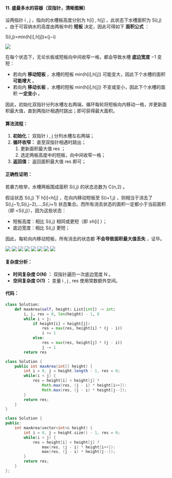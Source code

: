﻿#### 11\. 盛最多水的容器（双指针，清晰图解）

设两指针 i , j ，指向的水槽板高度分别为 h[i] , h[j] ，此状态下水槽面积为 S(i,j) 。由于可容纳水的高度由两板中的 **短板** 决定，因此可得如下 **面积公式** ：

S(i,j)=min(h[i],h[j])×(j−i)

![](./assets/img/Solution0011_3_00.png)

在每个状态下，无论长板或短板向中间收窄一格，都会导致水槽 **底边宽度** −1 变短：

-   若向内 **移动短板** ，水槽的短板 min(h[i],h[j]) 可能变大，因此下个水槽的面积 **可能增大** 。
-   若向内 **移动长板** ，水槽的短板 min(h[i],h[j]) 不变或变小，因此下个水槽的面积 **一定变小** 。

因此，初始化双指针分列水槽左右两端，循环每轮将短板向内移动一格，并更新面积最大值，直到两指针相遇时跳出；即可获得最大面积。

#### [](https://leetcode.cn/problems/container-with-most-water/solution/container-with-most-water-shuang-zhi-zhen-fa-yi-do//#算法流程：)算法流程：

1.  **初始化：** 双指针 i , j 分列水槽左右两端；
2.  **循环收窄：** 直至双指针相遇时跳出；
    1.  更新面积最大值 res ；
    2.  选定两板高度中的短板，向中间收窄一格；
3.  **返回值：** 返回面积最大值 res 即可；

#### [](https://leetcode.cn/problems/container-with-most-water/solution/container-with-most-water-shuang-zhi-zhen-fa-yi-do//#正确性证明：)正确性证明：

若暴力枚举，水槽两板围成面积 S(i,j) 的状态总数为 C(n,2) 。

假设状态 S(i,j) 下 h[i]<h[j] ，在向内移动短板至 S(i+1,j) ，则相当于消去了 S(i,j−1),S(i,j−2),...,S(i,i+1) 状态集合。而所有消去状态的面积一定都小于当前面积（即 <S(i,j)），因为这些状态：

-   短板高度：相比 S(i,j) 相同或更短（即 ≤h[i] ）；
-   底边宽度：相比 S(i,j) 更短；

因此，每轮向内移动短板，所有消去的状态都 **不会导致面积最大值丢失** ，证毕。

![](./assets/img/Solution0011_3_01.png)
![](./assets/img/Solution0011_3_02.png)
![](./assets/img/Solution0011_3_03.png)
![](./assets/img/Solution0011_3_04.png)
![](./assets/img/Solution0011_3_05.png)
![](./assets/img/Solution0011_3_06.png)
![](./assets/img/Solution0011_3_07.png)
![](./assets/img/Solution0011_3_08.png)

#### [](https://leetcode.cn/problems/container-with-most-water/solution/container-with-most-water-shuang-zhi-zhen-fa-yi-do//#复杂度分析：)复杂度分析：

-   **时间复杂度 O(N) ：** 双指针遍历一次底边宽度 N 。
-   **空间复杂度 O(1) ：** 变量 i , j , res 使用常数额外空间。

#### [](https://leetcode.cn/problems/container-with-most-water/solution/container-with-most-water-shuang-zhi-zhen-fa-yi-do//#代码：)代码：

```Python
class Solution:
    def maxArea(self, height: List[int]) -> int:
        i, j, res = 0, len(height) - 1, 0
        while i < j:
            if height[i] < height[j]:
                res = max(res, height[i] * (j - i))
                i += 1
            else:
                res = max(res, height[j] * (j - i))
                j -= 1
        return res
```

```Java
class Solution {
    public int maxArea(int[] height) {
        int i = 0, j = height.length - 1, res = 0;
        while(i < j) {
            res = height[i] < height[j] ? 
                Math.max(res, (j - i) * height[i++]): 
                Math.max(res, (j - i) * height[j--]); 
        }
        return res;
    }
}
```

```C++
class Solution {
public:
    int maxArea(vector<int>& height) {
        int i = 0, j = height.size() - 1, res = 0;
        while(i < j) {
            res = height[i] < height[j] ? 
                max(res, (j - i) * height[i++]): 
                max(res, (j - i) * height[j--]); 
        }
        return res;
    }
};
```
